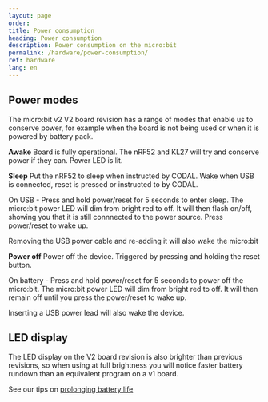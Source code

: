 ```yaml
---
layout: page
order:
title: Power consumption
heading: Power consumption
description: Power consumption on the micro:bit
permalink: /hardware/power-consumption/
ref: hardware
lang: en
---
```


## Power modes
The micro:bit v2 <span class="v2">V2</span> board revision has a range of modes that enable us to conserve power, for example when the board is not being used or when it is powered by battery pack.

**Awake** Board is fully operational. The nRF52 and KL27 will try and conserve power if they can. Power LED is lit.

**Sleep** Put the nRF52 to sleep when instructed by CODAL. Wake when USB is connected, reset is pressed or instructed to by CODAL. 

On USB - Press and hold power/reset for 5 seconds to enter sleep. The micro:bit power LED will dim from bright red to off. It will then flash on/off, showing you that it is still connnected to the power source. Press power/reset to wake up. 

Removing the USB power cable and re-adding it will also wake the micro:bit

**Power off** Power off the device. Triggered by pressing and holding the reset button.

On battery - Press and hold power/reset for 5 seconds to power off the micro:bit. The micro:bit power LED will dim from bright red to off. It will then remain off until you press the power/reset to wake up. 

Inserting a USB power lead will also wake the device.

## LED display
The LED display on the <span class="v2">V2</span> board revision is also brighter than previous revisions, so when using at full brightness you will notice faster battery rundown than an equivalent program on a <span class="v1">v1</span> board. 

See our tips on [prolonging battery life](https://support.microbit.org/en/support/solutions/articles/19000087231-prolonging-battery-life)